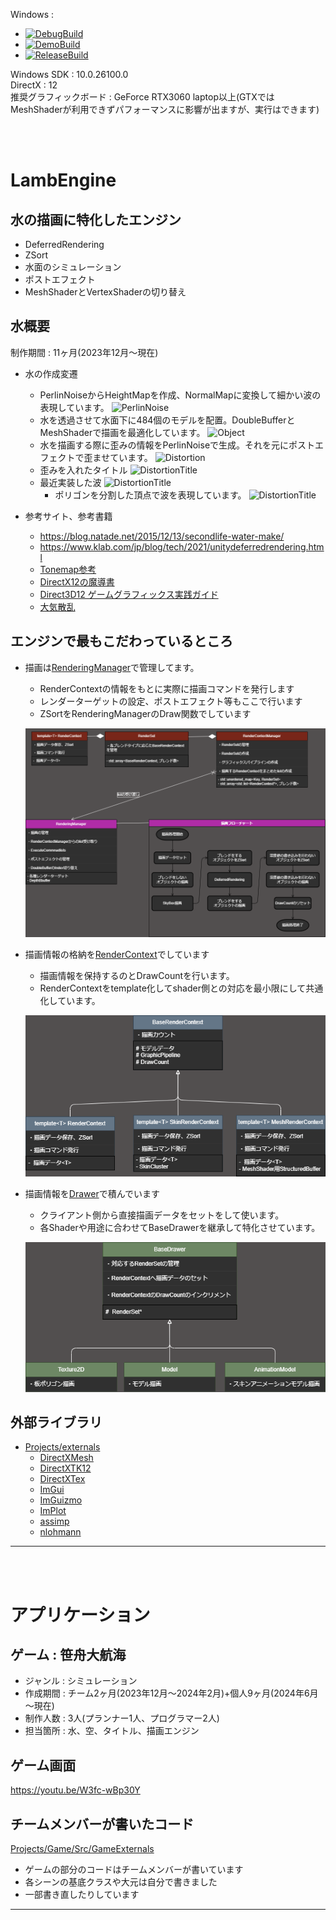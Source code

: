 Windows :  
* [![DebugBuild](https://github.com/KikutaniTakuma/LambEngine/actions/workflows/DebugBuild.yml/badge.svg)](https://github.com/KikutaniTakuma/LambEngine/actions/workflows/DebugBuild.yml)
* [![DemoBuild](https://github.com/KikutaniTakuma/LambEngine/actions/workflows/DemoBuild.yml/badge.svg)](https://github.com/KikutaniTakuma/LambEngine/actions/workflows/DemoBuild.yml)
* [![ReleaseBuild](https://github.com/KikutaniTakuma/LambEngine/actions/workflows/ReleaseBuild.yml/badge.svg)](https://github.com/KikutaniTakuma/LambEngine/actions/workflows/ReleaseBuild.yml)

Windows SDK : 10.0.26100.0  
DirectX : 12  
推奨グラフィックボード : GeForce RTX3060 laptop以上(GTXではMeshShaderが利用できずパフォーマンスに影響が出ますが、実行はできます)  

<br>
<br> 

# LambEngine
## 水の描画に特化したエンジン
* DeferredRendering
* ZSort
* 水面のシミュレーション
* ポストエフェクト
* MeshShaderとVertexShaderの切り替え

## 水概要
制作期間 : 11ヶ月(2023年12月～現在)
* 水の作成変遷
  * PerlinNoiseからHeightMapを作成、NormalMapに変換して細かい波の表現しています。
  ![PerlinNoise](ReadMeTexture/Water_Surface_Complete.gif)
  * 水を透過させて水面下に484個のモデルを配置。DoubleBufferとMeshShaderで描画を最適化しています。
  ![Object](ReadMeTexture/Water-NoDistortionDemo.gif)
  * 水を描画する際に歪みの情報をPerlinNoiseで生成。それを元にポストエフェクトで歪ませています。
  ![Distortion](ReadMeTexture/Water-Distortion.gif)
  * 歪みを入れたタイトル
  ![DistortionTitle](ReadMeTexture/Water-DistortionDemo.gif)  
  * 最近実装した波
  ![DistortionTitle](ReadMeTexture/wave_wakewave.gif)
    * ポリゴンを分割した頂点で波を表現しています。
    ![DistortionTitle](ReadMeTexture/wave_division.gif)


* 参考サイト、参考書籍
  * https://blog.natade.net/2015/12/13/secondlife-water-make/
  * https://www.klab.com/jp/blog/tech/2021/unitydeferredrendering.html
  * [Tonemap参考](https://technorgb.blogspot.com/2018/02/hyperbola-tone-mapping.html)
  * [DirectX12の魔導書](https://www.amazon.co.jp/DirectX-12%E3%81%AE%E9%AD%94%E5%B0%8E%E6%9B%B8-3D%E3%83%AC%E3%83%B3%E3%83%80%E3%83%AA%E3%83%B3%E3%82%B0%E3%81%AE%E5%9F%BA%E7%A4%8E%E3%81%8B%E3%82%89MMD%E3%83%A2%E3%83%87%E3%83%AB%E3%82%92%E8%B8%8A%E3%82%89%E3%81%9B%E3%82%8B%E3%81%BE%E3%81%A7-%E5%B7%9D%E9%87%8E-%E7%AB%9C%E4%B8%80/dp/4798161934)
  * [Direct3D12 ゲームグラフィックス実践ガイド](https://www.amazon.co.jp/Direct3D12-%E3%82%B2%E3%83%BC%E3%83%A0%E3%82%B0%E3%83%A9%E3%83%95%E3%82%A3%E3%83%83%E3%82%AF%E3%82%B9%E5%AE%9F%E8%B7%B5%E3%82%AC%E3%82%A4%E3%83%89-Pocol/dp/4297123657/ref=pd_vtp_d_sccl_2_3/356-7695606-0800967?pd_rd_w=Gc5BF&content-id=amzn1.sym.7f9fddb9-42c4-4d60-8284-9aaab79d2e8c&pf_rd_p=7f9fddb9-42c4-4d60-8284-9aaab79d2e8c&pf_rd_r=7HCH7001J68JEWWG5MKP&pd_rd_wg=l4HfR&pd_rd_r=daaa72c7-cdd2-4bf4-9609-732e706e24a0&pd_rd_i=4297123657&psc=1)
  * [大気散乱](https://karanokan.info/2019/09/16/post-3352/)

## エンジンで最もこだわっているところ
* 描画は[RenderingManager](https://github.com/KikutaniTakuma/LambEngine/tree/master/Projects/LambEngine/Engine/Graphics/RenderingManager)で管理してます。
  * RenderContextの情報をもとに実際に描画コマンドを発行します
  * レンダーターゲットの設定、ポストエフェクト等もここで行います
  * ZSortをRenderingManagerのDraw関数でしています

  ![RenderingManager](ReadMeTexture/RenderingManager.png)

* 描画情報の格納を[RenderContext](https://github.com/KikutaniTakuma/LambEngine/tree/master/Projects/LambEngine/Engine/Graphics/RenderContextManager/RenderContext)でしています
  * 描画情報を保持するのとDrawCountを行います。
  * RenderContextをtemplate化してshader側との対応を最小限にして共通化しています。

  ![RenderContext](ReadMeTexture/RenderContext.png)

* 描画情報を[Drawer](https://github.com/KikutaniTakuma/LambEngine/tree/master/Projects/LambEngine/Drawer)で積んでいます
  * クライアント側から直接描画データをセットをして使います。
  * 各Shaderや用途に合わせてBaseDrawerを継承して特化させています。

  ![Drawer](ReadMeTexture/Drawer.png)

## 外部ライブラリ
- [Projects/externals](https://github.com/KikutaniTakuma/LambEngine/tree/master/Projects/externals)
  - [DirectXMesh](https://github.com/microsoft/DirectXMesh)
  - [DirectXTK12](https://github.com/microsoft/DirectXTK12)
  - [DirectXTex](https://github.com/microsoft/DirectXTex)
  - [ImGui](https://github.com/ocornut/imgui/tree/docking)
  - [ImGuizmo](https://github.com/CedricGuillemet/ImGuizmo)
  - [ImPlot](https://github.com/epezent/implot)
  - [assimp](https://github.com/assimp/assimp)
  - [nlohmann](https://github.com/nlohmann/json)
---

<br>
<br> 

# アプリケーション
## ゲーム : 笹舟大航海
* ジャンル : シミュレーション
* 作成期間 : チーム2ヶ月(2023年12月～2024年2月)+個人9ヶ月(2024年6月～現在)
* 制作人数 : 3人(プランナー1人、プログラマー2人)
* 担当箇所 : 水、空、タイトル、描画エンジン
## ゲーム画面
https://youtu.be/W3fc-wBp30Y

## チームメンバーが書いたコード
[Projects/Game/Src/GameExternals](https://github.com/KikutaniTakuma/LambEngine/tree/master/Projects/Game/Src/GameExternals)
* ゲームの部分のコードはチームメンバーが書いています
* 各シーンの基底クラスや大元は自分で書きました
* 一部書き直したりしています
---
